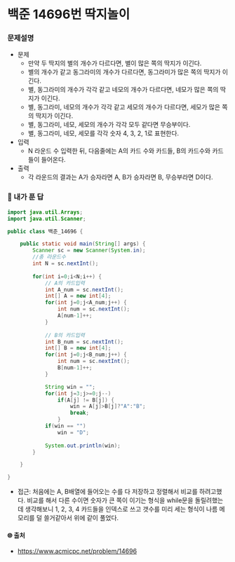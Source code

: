 # 백준 14696번 딱지놀이

### 문제설명

- 문제
  - 만약 두 딱지의 별의 개수가 다르다면, 별이 많은 쪽의 딱지가 이긴다.
  - 별의 개수가 같고 동그라미의 개수가 다르다면, 동그라미가 많은 쪽의 딱지가 이긴다.
  - 별, 동그라미의 개수가 각각 같고 네모의 개수가 다르다면, 네모가 많은 쪽의 딱지가 이긴다.
  - 별, 동그라미, 네모의 개수가 각각 같고 세모의 개수가 다르다면, 세모가 많은 쪽의 딱지가 이긴다.
  - 별, 동그라미, 네모, 세모의 개수가 각각 모두 같다면 무승부이다.
  - 별, 동그라미, 네모, 세모를 각각 숫자 4, 3, 2, 1로 표현한다. 
- 입력
  - N 라운드 수 입력한 뒤, 다음줄에는 A의 카드 수와 카드들, B의 카드수와 카드들이 들어온다.
- 출력
  - 각 라운드의 결과는 A가 승자라면 A, B가 승자라면 B, 무승부라면 D이다.



### :full_moon_with_face: 내가 푼 답

```java
import java.util.Arrays;
import java.util.Scanner;

public class 백준_14696 {

	public static void main(String[] args) {
		Scanner sc = new Scanner(System.in);
		//총 라운드수
		int N = sc.nextInt();
		
		for(int i=0;i<N;i++) {
			// A의 카드입력
			int A_num = sc.nextInt();
			int[] A = new int[4];
			for(int j=0;j<A_num;j++) {
				int num = sc.nextInt();
				A[num-1]++;
			}
			
			// B의 카드입력
			int B_num = sc.nextInt();
			int[] B = new int[4];
			for(int j=0;j<B_num;j++) {
				int num = sc.nextInt();
				B[num-1]++;
			}

			String win = "";
			for(int j=3;j>=0;j--)
				if(A[j] != B[j]) {
					win = A[j]>B[j]?"A":"B";
					break;
				}
			if(win == "")
				win = "D";
			
			System.out.println(win);
		}

	}

}
```

- 접근: 처음에는 A, B배열에 들어오는 수를 다 저장하고 정렬해서 비교를 하려고했다. 비교를 해서 다른 수이면 숫자가 큰 쪽이 이기는 형식을 while문을 돌릴려했는데 생각해보니 1, 2, 3, 4 카드들을 인덱스로 쓰고 갯수를 미리 세는 형식이 나름 메모리를 덜 쓸거같아서 위에 같이 풀었다.





#### :globe_with_meridians: 출처

- https://www.acmicpc.net/problem/14696